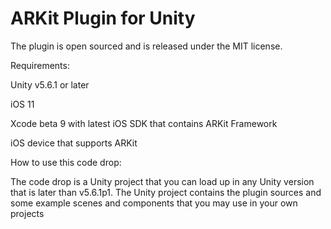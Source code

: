 # ARKit Plugin for Unity

The plugin is open sourced and is released under the MIT license.

Requirements:

Unity v5.6.1 or later

iOS 11

Xcode beta 9 with latest iOS SDK that contains ARKit Framework

iOS device that supports ARKit

How to use this code drop:

The code drop is a Unity project that you can load up in any Unity version that is later than v5.6.1p1. The Unity
project contains the plugin sources and some example scenes and components that you may use in your own projects
